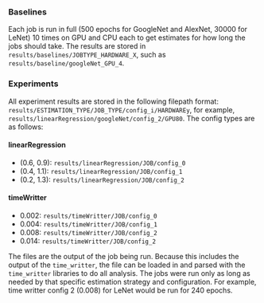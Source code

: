 ### Baselines

Each job is run in full (500 epochs for GoogleNet and AlexNet, 30000 for LeNet) 10 times on GPU and CPU each to get estimates for how long the jobs should take. The results are stored in `results/baselines/JOBTYPE_HARDWARE_X`, such as `results/baseline/googleNet_GPU_4`.

### Experiments

All experiment results are stored in the following filepath format: `results/ESTIMATION_TYPE/JOB_TYPE/config_i/HARDWAREy`, for example, `results/linearRegression/googleNet/config_2/GPU80`. The config types are as follows:

#### linearRegression

* (0.6, 0.9): `results/linearRegression/JOB/config_0`
* (0.4, 1.1): `results/linearRegression/JOB/config_1`
* (0.2, 1.3): `results/linearRegression/JOB/config_2`

#### timeWritter

* 0.002: `results/timeWritter/JOB/config_0`
* 0.004: `results/timeWritter/JOB/config_1`
* 0.008: `results/timeWritter/JOB/config_2`
* 0.014: `results/timeWritter/JOB/config_2`

The files are the output of the job being run. Because this includes the output of the `time_writter`, the file can be loaded in and parsed with the `time_writter` libraries to do all analysis. The jobs were run only as long as needed by that specific estimation strategy and configuration. For example, time writter config 2 (0.008) for LeNet would be run for 240 epochs.